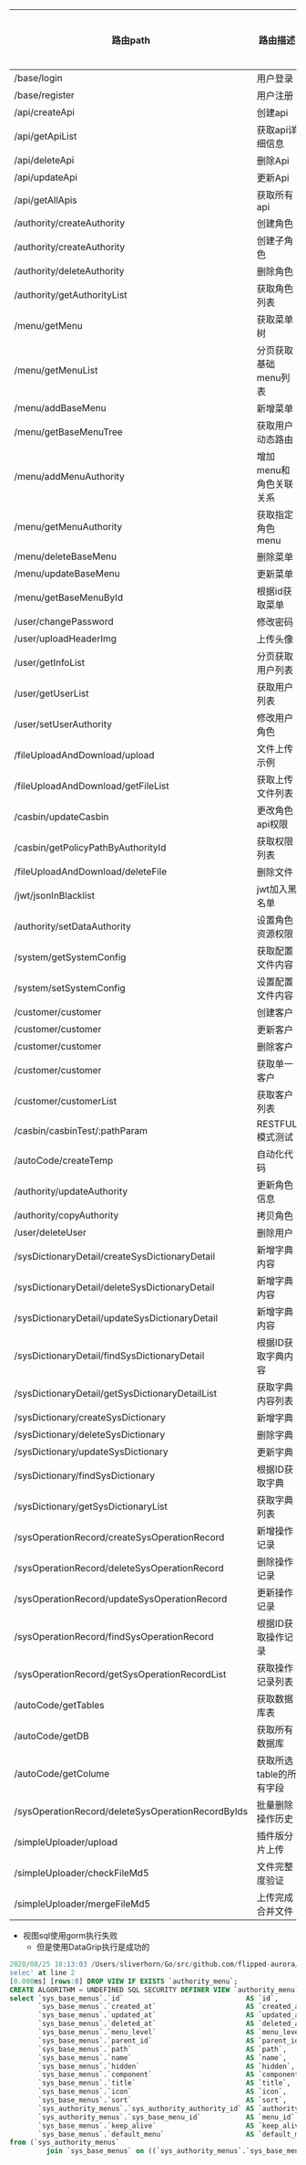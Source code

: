 | 路由path                                          | 路由描述                | 测试情况 |
| ------------------------------------------------- | ----------------------- | :------: |
| /base/login                                       | 用户登录                |    √     |
| /base/register                                    | 用户注册                |          |
| /api/createApi                                    | 创建api                 |          |
| /api/getApiList                                   | 获取api详细信息         |          |
| /api/deleteApi                                    | 删除Api                 |          |
| /api/updateApi                                    | 更新Api                 |          |
| /api/getAllApis                                   | 获取所有api             |          |
| /authority/createAuthority                        | 创建角色                |    √     |
| /authority/createAuthority                        | 创建子角色              |    √     |
| /authority/deleteAuthority                        | 删除角色                |    √     |
| /authority/getAuthorityList                       | 获取角色列表            |    √     |
| /menu/getMenu                                     | 获取菜单树              |          |
| /menu/getMenuList                                 | 分页获取基础menu列表    |          |
| /menu/addBaseMenu                                 | 新增菜单                |          |
| /menu/getBaseMenuTree                             | 获取用户动态路由        |          |
| /menu/addMenuAuthority                            | 增加menu和角色关联关系  |          |
| /menu/getMenuAuthority                            | 获取指定角色menu        |          |
| /menu/deleteBaseMenu                              | 删除菜单                |          |
| /menu/updateBaseMenu                              | 更新菜单                |          |
| /menu/getBaseMenuById                             | 根据id获取菜单          |          |
| /user/changePassword                              | 修改密码                |          |
| /user/uploadHeaderImg                             | 上传头像                |          |
| /user/getInfoList                                 | 分页获取用户列表        |          |
| /user/getUserList                                 | 获取用户列表            |          |
| /user/setUserAuthority                            | 修改用户角色            |          |
| /fileUploadAndDownload/upload                     | 文件上传示例            |          |
| /fileUploadAndDownload/getFileList                | 获取上传文件列表        |          |
| /casbin/updateCasbin                              | 更改角色api权限         |          |
| /casbin/getPolicyPathByAuthorityId                | 获取权限列表            |          |
| /fileUploadAndDownload/deleteFile                 | 删除文件                |          |
| /jwt/jsonInBlacklist                              | jwt加入黑名单           |          |
| /authority/setDataAuthority                       | 设置角色资源权限        |          |
| /system/getSystemConfig                           | 获取配置文件内容        |          |
| /system/setSystemConfig                           | 设置配置文件内容        |          |
| /customer/customer                                | 创建客户                |          |
| /customer/customer                                | 更新客户                |          |
| /customer/customer                                | 删除客户                |          |
| /customer/customer                                | 获取单一客户            |          |
| /customer/customerList                            | 获取客户列表            |          |
| /casbin/casbinTest/:pathParam                     | RESTFUL模式测试         |          |
| /autoCode/createTemp                              | 自动化代码              |          |
| /authority/updateAuthority                        | 更新角色信息            |          |
| /authority/copyAuthority                          | 拷贝角色                |          |
| /user/deleteUser                                  | 删除用户                |          |
| /sysDictionaryDetail/createSysDictionaryDetail    | 新增字典内容            |          |
| /sysDictionaryDetail/deleteSysDictionaryDetail    | 新增字典内容            |          |
| /sysDictionaryDetail/updateSysDictionaryDetail    | 新增字典内容            |          |
| /sysDictionaryDetail/findSysDictionaryDetail      | 根据ID获取字典内容      |          |
| /sysDictionaryDetail/getSysDictionaryDetailList   | 获取字典内容列表        |          |
| /sysDictionary/createSysDictionary                | 新增字典                |          |
| /sysDictionary/deleteSysDictionary                | 删除字典                |          |
| /sysDictionary/updateSysDictionary                | 更新字典                |          |
| /sysDictionary/findSysDictionary                  | 根据ID获取字典          |          |
| /sysDictionary/getSysDictionaryList               | 获取字典列表            |          |
| /sysOperationRecord/createSysOperationRecord      | 新增操作记录            |          |
| /sysOperationRecord/deleteSysOperationRecord      | 删除操作记录            |          |
| /sysOperationRecord/updateSysOperationRecord      | 更新操作记录            |          |
| /sysOperationRecord/findSysOperationRecord        | 根据ID获取操作记录      |          |
| /sysOperationRecord/getSysOperationRecordList     | 获取操作记录列表        |          |
| /autoCode/getTables                               | 获取数据库表            |    √     |
| /autoCode/getDB                                   | 获取所有数据库          |    √     |
| /autoCode/getColume                               | 获取所选table的所有字段 |    √     |
| /sysOperationRecord/deleteSysOperationRecordByIds | 批量删除操作历史        |          |
| /simpleUploader/upload                            | 插件版分片上传          |          |
| /simpleUploader/checkFileMd5                      | 文件完整度验证          |          |
| /simpleUploader/mergeFileMd5                      | 上传完成合并文件        |          |

- 视图sql使用gorm执行失败
    - 但是使用DataGrip执行是成功的
```sql
2020/08/25 18:13:03 /Users/sliverhorn/Go/src/github.com/flipped-aurora/gin-vue-admin/server/service/initialize.go:79 Error 1064: You have an error in your SQL syntax; check the manual that corresponds to your MySQL server version for the right syntax to use near 'CREATE ALGORITHM = UNDEFINED SQL SECURITY DEFINER VIEW `authority_menu` AS
selec' at line 2
[0.080ms] [rows:0] DROP VIEW IF EXISTS `authority_menu`;
CREATE ALGORITHM = UNDEFINED SQL SECURITY DEFINER VIEW `authority_menu` AS
select `sys_base_menus`.`id`                              AS `id`,
       `sys_base_menus`.`created_at`                      AS `created_at`,
       `sys_base_menus`.`updated_at`                      AS `updated_at`,
       `sys_base_menus`.`deleted_at`                      AS `deleted_at`,
       `sys_base_menus`.`menu_level`                      AS `menu_level`,
       `sys_base_menus`.`parent_id`                       AS `parent_id`,
       `sys_base_menus`.`path`                            AS `path`,
       `sys_base_menus`.`name`                            AS `name`,
       `sys_base_menus`.`hidden`                          AS `hidden`,
       `sys_base_menus`.`component`                       AS `component`,
       `sys_base_menus`.`title`                           AS `title`,
       `sys_base_menus`.`icon`                            AS `icon`,
       `sys_base_menus`.`sort`                            AS `sort`,
       `sys_authority_menus`.`sys_authority_authority_id` AS `authority_id`,
       `sys_authority_menus`.`sys_base_menu_id`           AS `menu_id`,
       `sys_base_menus`.`keep_alive`                      AS `keep_alive`,
       `sys_base_menus`.`default_menu`                    AS `default_menu`
from (`sys_authority_menus`
         join `sys_base_menus` on ((`sys_authority_menus`.`sys_base_menu_id` = `sys_base_menus`.`id`)));

```